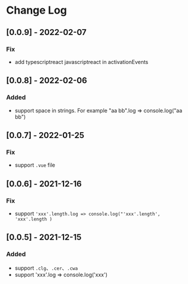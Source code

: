 # Change Log

## [0.0.9] - 2022-02-07

### Fix

- add typescriptreact javascriptreact in activationEvents

## [0.0.8] - 2022-02-06

### Added

- support space in strings. For example "aa bb".log => console.log("aa bb")

## [0.0.7] - 2022-01-25

### Fix

- support `.vue` file

## [0.0.6] - 2021-12-16

### Fix

- support `'xxx'.length.log => console.log("'xxx'.length', 'xxx'.length )`

## [0.0.5] - 2021-12-15

### Added

- support `.clg`、`.cer`、`.cwa`
- support 'xxx'.log => console.log('xxx')
